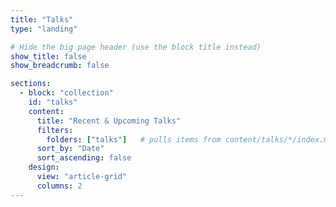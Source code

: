 ```yaml
---
title: "Talks"
type: "landing"

# Hide the big page header (use the block title instead)
show_title: false
show_breadcrumb: false

sections:
  - block: "collection"
    id: "talks"
    content:
      title: "Recent & Upcoming Talks"
      filters:
        folders: ["talks"]   # pulls items from content/talks/*/index.md
      sort_by: "Date"
      sort_ascending: false
    design:
      view: "article-grid"
      columns: 2
---
```


